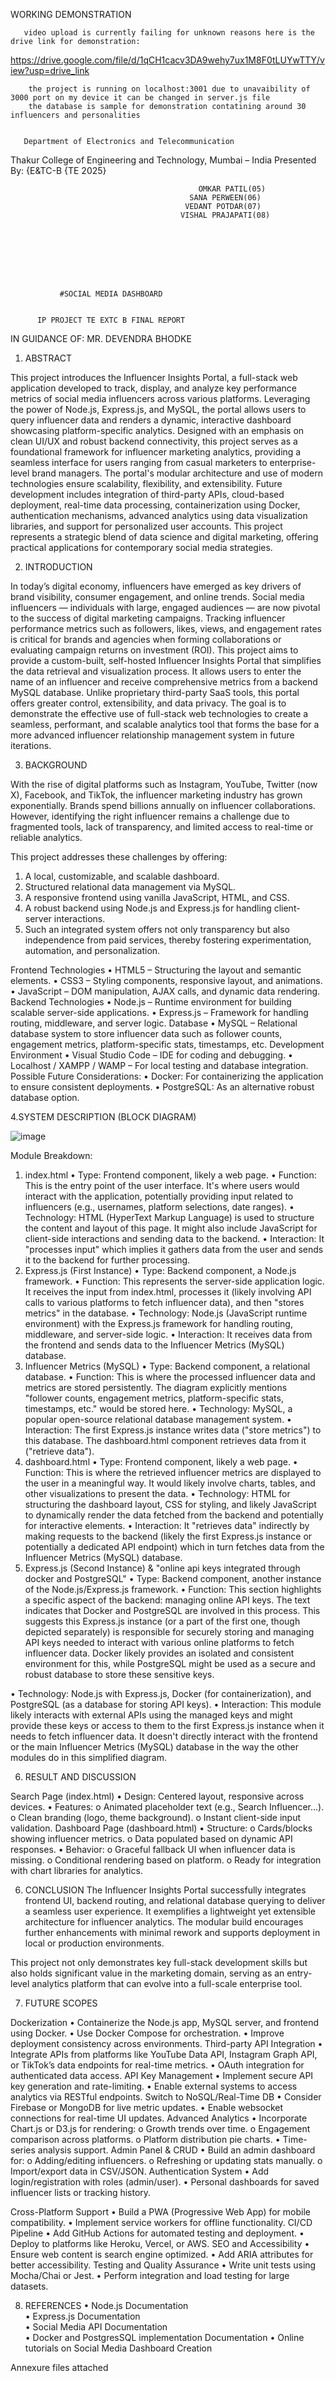   WORKING DEMONSTRATION

       
       video upload is currently failing for unknown reasons here is the drive link for demonstration:
https://drive.google.com/file/d/1qCH1cacv3DA9wehy7ux1M8F0tLUYwTTY/view?usp=drive_link

        the project is running on localhost:3001 due to unavaibility of 3000 port on my device it can be changed in server.js file
        the database is sample for demonstration contatining around 30 influencers and personalities
       
       
       Department of Electronics and Telecommunication 
Thakur College of Engineering and Technology, Mumbai – India 
Presented By: 
                                            {E&TC-B {TE 2025} 
                                          
 
 
                                              OMKAR PATIL(05) 
                                            SANA PERWEEN(06) 
                                           VEDANT POTDAR(07) 
                                          VISHAL PRAJAPATI(08) 
 
 
 
 
 
 
 
 
               #SOCIAL MEDIA DASHBOARD 
 
 
          IP PROJECT TE EXTC B FINAL REPORT 
 
   IN GUIDANCE OF:   MR. DEVENDRA BHODKE
 
 
 
1. ABSTRACT 
 
This project introduces the Influencer Insights Portal, a full-stack web application developed to track, display, 
and analyze key performance metrics of social media influencers across various platforms. Leveraging the 
power of Node.js, Express.js, and MySQL, the portal allows users to query influencer data and renders a 
dynamic, interactive dashboard showcasing platform-specific analytics. Designed with an emphasis on clean 
UI/UX and robust backend connectivity, this project serves as a foundational framework for influencer 
marketing analytics, providing a seamless interface for users ranging from casual marketers to enterprise-level 
brand managers. The portal's modular architecture and use of modern technologies ensure scalability, 
flexibility, and extensibility. Future development includes integration of third-party APIs, cloud-based 
deployment, real-time data processing, containerization using Docker, authentication mechanisms, advanced 
analytics using data visualization libraries, and support for personalized user accounts. This project represents a 
strategic blend of data science and digital marketing, offering practical applications for contemporary social 
media strategies. 
 
2. INTRODUCTION 
 
In today’s digital economy, influencers have emerged as key drivers of brand visibility, consumer 
engagement, and online trends. Social media influencers — individuals with large, engaged audiences — 
are now pivotal to the success of digital marketing campaigns. Tracking influencer performance metrics 
such as followers, likes, views, and engagement rates is critical for brands and agencies when forming 
collaborations or evaluating campaign returns on investment (ROI). 
This project aims to provide a custom-built, self-hosted Influencer Insights Portal that simplifies the 
data retrieval and visualization process. It allows users to enter the name of an influencer and receive 
comprehensive metrics from a backend MySQL database. Unlike proprietary third-party SaaS tools, this 
portal offers greater control, extensibility, and data privacy. 
The goal is to demonstrate the effective use of full-stack web technologies to create a seamless, performant, 
and scalable analytics tool that forms the base for a more advanced influencer relationship management 
system in future iterations. 
 
 
3. BACKGROUND 
 
With the rise of digital platforms such as Instagram, YouTube, Twitter (now X), Facebook, and TikTok, 
the influencer marketing industry has grown exponentially. Brands spend billions annually on influencer 
collaborations. However, identifying the right influencer remains a challenge due to fragmented tools, lack 
of transparency, and limited access to real-time or reliable analytics. 
 
This project addresses these challenges by offering: 
1. A local, customizable, and scalable dashboard. 
2. Structured relational data management via MySQL. 
3. A responsive frontend using vanilla JavaScript, HTML, and CSS. 
4. A robust backend using Node.js and Express.js for handling client-server interactions. 
5. Such an integrated system offers not only transparency but also independence from paid services, 
thereby fostering experimentation, automation, and personalization. 
 
 
 
Frontend Technologies 
• HTML5 – Structuring the layout and semantic elements. 
• CSS3 – Styling components, responsive layout, and animations. 
• JavaScript – DOM manipulation, AJAX calls, and dynamic data rendering. 
Backend Technologies 
• Node.js – Runtime environment for building scalable server-side applications. 
• Express.js – Framework for handling routing, middleware, and server logic. 
Database 
• MySQL – Relational database system to store influencer data such as follower counts, 
engagement metrics, platform-specific stats, timestamps, etc. 
Development Environment 
• Visual Studio Code – IDE for coding and debugging. 
• Localhost / XAMPP / WAMP – For local testing and database integration. 
Possible Future Considerations: 
• Docker: For containerizing the application to ensure consistent deployments. 
• PostgreSQL: As an alternative robust database option.

4.SYSTEM DESCRIPTION (BLOCK DIAGRAM) 


![image](https://github.com/user-attachments/assets/69489ee4-bf4b-4387-9b95-013b153ede5a)


Module Breakdown: 
1. index.html 
• Type: Frontend component, likely a web page. 
• Function: This is the entry point of the user interface. It's where users would interact with the 
application, potentially providing input related to influencers (e.g., usernames, platform 
selections, date ranges). 
• Technology: HTML (HyperText Markup Language) is used to structure the content and layout of 
this page. It might also include JavaScript for client-side interactions and sending data to the 
backend. 
• Interaction: It "processes input" which implies it gathers data from the user and sends it to the 
backend for further processing. 
2. Express.js (First Instance) 
• Type: Backend component, a Node.js framework. 
• Function: This represents the server-side application logic. It receives the input from index.html, 
processes it (likely involving API calls to various platforms to fetch influencer data), and then 
"stores metrics" in the database. 
• Technology: Node.js (JavaScript runtime environment) with the Express.js framework for 
handling routing, middleware, and server-side logic. 
• Interaction: It receives data from the frontend and sends data to the Influencer Metrics (MySQL) 
database. 
3. Influencer Metrics (MySQL) 
• Type: Backend component, a relational database. 
• Function: This is where the processed influencer data and metrics are stored persistently. The 
diagram explicitly mentions "follower counts, engagement metrics, platform-specific stats, 
timestamps, etc." would be stored here. 
• Technology: MySQL, a popular open-source relational database management system. 
• Interaction: The first Express.js instance writes data ("store metrics") to this database. The 
dashboard.html component retrieves data from it ("retrieve data"). 
4. dashboard.html 
• Type: Frontend component, likely a web page. 
• Function: This is where the retrieved influencer metrics are displayed to the user in a meaningful 
way. It would likely involve charts, tables, and other visualizations to present the data. 
• Technology: HTML for structuring the dashboard layout, CSS for styling, and likely JavaScript 
to dynamically render the data fetched from the backend and potentially for interactive elements. 
• Interaction: It "retrieves data" indirectly by making requests to the backend (likely the first 
Express.js instance or potentially a dedicated API endpoint) which in turn fetches data from the 
Influencer Metrics (MySQL) database. 
5. Express.js (Second Instance) & "online api keys integrated through docker and PostgreSQL" 
• Type: Backend component, another instance of the Node.js/Express.js framework. 
• Function: This section highlights a specific aspect of the backend: managing online API keys. 
The text indicates that Docker and PostgreSQL are involved in this process. This suggests this 
Express.js instance (or a part of the first one, though depicted separately) is responsible for 
securely storing and managing API keys needed to interact with various online platforms to fetch 
influencer data. Docker likely provides an isolated and consistent environment for this, while 
PostgreSQL might be used as a secure and robust database to store these sensitive keys. 
 
• Technology: Node.js with Express.js, Docker (for containerization), and PostgreSQL (as a 
database for storing API keys). 
• Interaction: This module likely interacts with external APIs using the managed keys and might 
provide these keys or access to them to the first Express.js instance when it needs to fetch 
influencer data. It doesn't directly interact with the frontend or the main Influencer Metrics 
(MySQL) database in the way the other modules do in this simplified diagram. 
 
 
 
6. RESULT AND DISCUSSION 
 
Search Page (index.html) 
• Design: Centered layout, responsive across devices. 
• Features: 
o Animated placeholder text (e.g., Search Influencer...). 
o Clean branding (logo, theme background). 
o Instant client-side input validation. 
 Dashboard Page (dashboard.html) 
• Structure: 
o Cards/blocks showing influencer metrics. 
o Data populated based on dynamic API responses. 
• Behavior: 
o Graceful fallback UI when influencer data is missing. 
o Conditional rendering based on platform. 
o Ready for integration with chart libraries for analytics. 

6. CONCLUSION 
The Influencer Insights Portal successfully integrates frontend UI, backend routing, and 
relational database querying to deliver a seamless user experience. It exemplifies a lightweight 
yet extensible architecture for influencer analytics. The modular build encourages further 
enhancements with minimal rework and supports deployment in local or production 
environments. 
 
This project not only demonstrates key full-stack development skills but also holds significant 
value in the marketing domain, serving as an entry-level analytics platform that can evolve into 
a full-scale enterprise tool. 
 
 
7. FUTURE SCOPES 
 
  Dockerization 
• Containerize the Node.js app, MySQL server, and frontend using Docker. 
• Use Docker Compose for orchestration. 
• Improve deployment consistency across environments. 
  Third-party API Integration 
• Integrate APIs from platforms like YouTube Data API, Instagram Graph API, or TikTok’s data 
endpoints for real-time metrics. 
• OAuth integration for authenticated data access. 
  API Key Management 
• Implement secure API key generation and rate-limiting. 
• Enable external systems to access analytics via RESTful endpoints. 
  Switch to NoSQL/Real-Time DB 
• Consider Firebase or MongoDB for live metric updates. 
• Enable websocket connections for real-time UI updates. 
  Advanced Analytics 
• Incorporate Chart.js or D3.js for rendering: 
o Growth trends over time. 
o Engagement comparison across platforms. 
o Platform distribution pie charts. 
• Time-series analysis support. 
  Admin Panel & CRUD 
• Build an admin dashboard for: 
o Adding/editing influencers. 
o Refreshing or updating stats manually. 
o Import/export data in CSV/JSON. 
  Authentication System 
• Add login/registration with roles (admin/user). 
• Personal dashboards for saved influencer lists or tracking history. 
 
  Cross-Platform Support 
• Build a PWA (Progressive Web App) for mobile compatibility. 
• Implement service workers for offline functionality. 
  CI/CD Pipeline 
• Add GitHub Actions for automated testing and deployment. 
• Deploy to platforms like Heroku, Vercel, or AWS. 
  SEO and Accessibility 
• Ensure web content is search engine optimized. 
• Add ARIA attributes for better accessibility. 
  Testing and Quality Assurance 
• Write unit tests using Mocha/Chai or Jest. 
• Perform integration and load testing for large datasets. 
 
 
8. REFERENCES 
•  Node.js Documentation  
•  Express.js Documentation  
•  Social Media API Documentation  
• Docker and PostgresSQL implementation Documentation 
• Online tutorials on Social Media Dashboard Creation 

Annexure files attached
